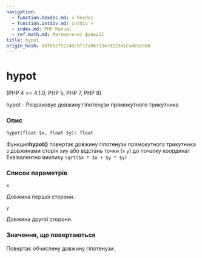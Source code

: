 ```yaml
---
navigation:
  - function.hexdec.md: « hexdec
  - function.intdiv.md: intdiv »
  - index.md: PHP Manual
  - ref.math.md: Математичні функції
title: hypot
origin_hash: ddf652f5224dc9f1fa9671347921941ca401ea50
---
```

# hypot

(PHP 4 >= 4.1.0, PHP 5, PHP 7, PHP 8)

hypot - Розраховує довжину гіпотенузи прямокутного трикутника

### Опис

```methodsynopsis
hypot(float $x, float $y): float
```

Функция**hypot()** повертає довжину гіпотенузи прямокутного трикутника з довжинами сторін `x`и`y` або відстань точки (`x` `y`) до початку координат Еквівалентно виклику `sqrt($x * $x + $y * $y)`

### Список параметрів

`x`

Довжина першої сторони.

`y`

Довжина другої сторони.

### Значення, що повертаються

Повертає обчислену довжину гіпотенузи.

